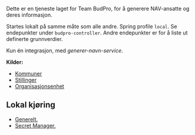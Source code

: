 Dette er en tjeneste laget for Team BudPro, for å generere NAV-ansatte og deres informasjon.

Startes lokalt på samme måte som alle andre. Spring profile `local`. Se endepunkter under `budpro-controller`. Andre endepunkter er for å liste ut definerte grunnverdier.

Kun én integrasjon, med _generer-navn-service_.

**Kilder:**
* [Kommuner](https://www.ssb.no/klass/klassifikasjoner/131)
* [Stillinger](https://www.ssb.no/arbeid-og-lonn/sysselsetting/artikler/yrkeskatalogen)
* [Organisasjonsenhet](https://confluence.adeo.no/display/PK/PK-6917?preview=%2F68215567%2F101614076%2FHR+ORGANISASJONSSTRUKTUR2.xls)

## Lokal kjøring
* [Generelt.](../../docs/modules/ROOT/pages/local/local_general.adoc)
* [Secret Manager.](../../docs/modules/ROOT/pages/local/local_secretmanager.adoc)
